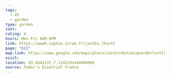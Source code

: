 ```yaml
---
tags:
  - 4S
  - garden
type: garden
cost: 
rating: 4
hours: Mon-Fri 8AM-6PM
link: https://www6.sophia.inrae.fr/jardin_thuret
page: "612"
map-link: https://www.google.com/maps/place/Jardin+botanique+de+la+Villa+Thuret/@43.5639768,7.1215856,17z/data=!3m1!4b1!4m6!3m5!1s0x12ce7f8f4d565493:0xad32c65a550fa1c6!8m2!3d43.5639729!4d7.1241605!16s%2Fm%2F04lh_qw?entry=ttu&g_ep=EgoyMDI0MTAwNy4xIKXMDSoASAFQAw%3D%3D
visit: 
location: 43.5641237,7.1242291494408985
source: Fodor's Essential France
---
```

